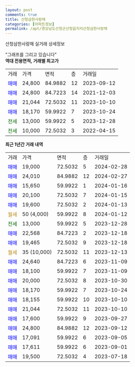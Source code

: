 ```yaml
---
layout: post
comments: true
title: 산청삼한사랑채
categories: [아파트정보]
permalink: /apt/경상남도산청군산청읍지리산청삼한사랑채
---
```


산청삼한사랑채 실거래 상세정보

<script type="text/javascript">
  google.charts.load('current', {'packages':['line', 'corechart']});
  google.charts.setOnLoadCallback(drawChart);

  function drawChart() {
    var data = new google.visualization.DataTable();
    data.addColumn('date', '거래일');
    data.addColumn('number', "매매");
    data.addColumn('number', "전세");
    data.addColumn('number', "전매");

    data.addRows([[new Date(Date.parse("2024-02-28")), 19000, null, null], [new Date(Date.parse("2024-02-27")), 24010, null, null], [new Date(Date.parse("2024-01-16")), 15650, null, null], [new Date(Date.parse("2024-01-15")), 20100, null, null], [new Date(Date.parse("2024-01-13")), 19600, null, null], [new Date(Date.parse("2024-01-12")), null, null, null], [new Date(Date.parse("2023-12-28")), null, 13000, null], [new Date(Date.parse("2023-12-18")), 22568, null, null], [new Date(Date.parse("2023-12-18")), 19465, null, null], [new Date(Date.parse("2023-12-13")), null, null, null], [new Date(Date.parse("2023-11-09")), 24640, null, null], [new Date(Date.parse("2023-11-09")), 18100, null, null], [new Date(Date.parse("2023-10-30")), 20000, null, null], [new Date(Date.parse("2023-10-24")), 18170, null, null], [new Date(Date.parse("2023-10-10")), 18155, null, null], [new Date(Date.parse("2023-10-10")), 21044, null, null], [new Date(Date.parse("2023-09-27")), 17600, null, null], [new Date(Date.parse("2023-09-12")), 24800, null, null], [new Date(Date.parse("2023-09-05")), 17091, null, null], [new Date(Date.parse("2023-09-01")), 17611, null, null], [new Date(Date.parse("2023-07-18")), 19500, null, null]]);

    var options = {
      hAxis: {
        format: 'yyyy/MM/dd'
      },    
      lineWidth: 0,
      pointsVisible: true,    
      title: '최근 1년간 유형별 실거래가 분포',
      legend: { position: 'bottom' }
    };

    var formatter = new google.visualization.NumberFormat({pattern:'###,###'} );
    formatter.format(data, 1);
    formatter.format(data, 2);
    
    setTimeout(function() {
        var chart = new google.visualization.LineChart(document.getElementById('columnchart_material'));
        chart.draw(data, (options));
        document.getElementById('loading').style.display = 'none';
    }, 200);
  }
</script>


<div id="loading" style="z-index:20; display: block; margin-left: 0px">"그래프를 그리고 있습니다"</div>
<div id="columnchart_material" style="width: 95%; margin-left: 0px; display: block"></div>
<!-- contents start -->
<b>역대 전용면적, 거래별 최고가</b>
<table class="sortable">
    <tr>
      <td>거래</td>
      <td>가격</td>
      <td>면적</td>
      <td>층</td>
      <td>거래일</td>
    </tr>
        <tr>
          <td><a style="color: blue">매매</a></td>
          <td>24,800</td>
          <td>84.9882</td>
          <td>12</td>
          <td>2023-09-12</td>
        </tr>            <tr>
          <td><a style="color: blue">매매</a></td>
          <td>24,800</td>
          <td>84.7223</td>
          <td>14</td>
          <td>2021-12-03</td>
        </tr>            <tr>
          <td><a style="color: blue">매매</a></td>
          <td>21,044</td>
          <td>72.5032</td>
          <td>11</td>
          <td>2023-10-10</td>
        </tr>            <tr>
          <td><a style="color: blue">매매</a></td>
          <td>18,170</td>
          <td>59.9922</td>
          <td>7</td>
          <td>2023-10-24</td>
        </tr>        
        <tr>
              <td><a style="color: darkgreen">전세</a></td>
              <td>13,000</td>
              <td>59.9922</td>
              <td>5</td>
              <td>2023-12-28</td>
            </tr>            <tr>
              <td><a style="color: darkgreen">전세</a></td>
              <td>10,000</td>
              <td>72.5032</td>
              <td>3</td>
              <td>2022-04-15</td>
            </tr>        
    
</table>

<b>최근 1년간 거래 내역</b>

<table class="sortable">
    <tr>
      <td>거래</td>
      <td>가격</td>
      <td>면적</td>
      <td>층</td>
      <td>거래일</td>
    </tr>
    <tr>
      <td><a style="color: blue">매매</a></td>
      <td>19,000</td>
      <td>72.5032</td>
      <td>5</td>
      <td>2024-02-28</td>
    </tr>          <tr>
      <td><a style="color: blue">매매</a></td>
      <td>24,010</td>
      <td>84.9882</td>
      <td>12</td>
      <td>2024-02-27</td>
    </tr>          <tr>
      <td><a style="color: blue">매매</a></td>
      <td>15,650</td>
      <td>59.9922</td>
      <td>1</td>
      <td>2024-01-16</td>
    </tr>          <tr>
      <td><a style="color: blue">매매</a></td>
      <td>20,100</td>
      <td>72.5032</td>
      <td>7</td>
      <td>2024-01-15</td>
    </tr>          <tr>
      <td><a style="color: blue">매매</a></td>
      <td>19,600</td>
      <td>72.5032</td>
      <td>2</td>
      <td>2024-01-13</td>
    </tr>          <tr>
      <td><a style="color: darkgoldenrod">월세</a></td>
      <td>50 (4,000)</td>
      <td>59.9922</td>
      <td>8</td>
      <td>2024-01-12</td>
    </tr>          <tr>
      <td><a style="color: darkgreen">전세</a></td>
      <td>13,000</td>
      <td>59.9922</td>
      <td>5</td>
      <td>2023-12-28</td>
    </tr>          <tr>
      <td><a style="color: blue">매매</a></td>
      <td>22,568</td>
      <td>84.7223</td>
      <td>2</td>
      <td>2023-12-18</td>
    </tr>          <tr>
      <td><a style="color: blue">매매</a></td>
      <td>19,465</td>
      <td>72.5032</td>
      <td>9</td>
      <td>2023-12-18</td>
    </tr>          <tr>
      <td><a style="color: darkgoldenrod">월세</a></td>
      <td>35 (10,000)</td>
      <td>72.5032</td>
      <td>11</td>
      <td>2023-12-13</td>
    </tr>          <tr>
      <td><a style="color: blue">매매</a></td>
      <td>24,640</td>
      <td>84.7223</td>
      <td>6</td>
      <td>2023-11-09</td>
    </tr>          <tr>
      <td><a style="color: blue">매매</a></td>
      <td>18,100</td>
      <td>59.9922</td>
      <td>7</td>
      <td>2023-11-09</td>
    </tr>          <tr>
      <td><a style="color: blue">매매</a></td>
      <td>20,000</td>
      <td>72.5032</td>
      <td>8</td>
      <td>2023-10-30</td>
    </tr>          <tr>
      <td><a style="color: blue">매매</a></td>
      <td>18,170</td>
      <td>59.9922</td>
      <td>7</td>
      <td>2023-10-24</td>
    </tr>          <tr>
      <td><a style="color: blue">매매</a></td>
      <td>18,155</td>
      <td>59.9922</td>
      <td>10</td>
      <td>2023-10-10</td>
    </tr>          <tr>
      <td><a style="color: blue">매매</a></td>
      <td>21,044</td>
      <td>72.5032</td>
      <td>11</td>
      <td>2023-10-10</td>
    </tr>          <tr>
      <td><a style="color: blue">매매</a></td>
      <td>17,600</td>
      <td>59.9922</td>
      <td>9</td>
      <td>2023-09-27</td>
    </tr>          <tr>
      <td><a style="color: blue">매매</a></td>
      <td>24,800</td>
      <td>84.9882</td>
      <td>12</td>
      <td>2023-09-12</td>
    </tr>          <tr>
      <td><a style="color: blue">매매</a></td>
      <td>17,091</td>
      <td>59.9922</td>
      <td>6</td>
      <td>2023-09-05</td>
    </tr>          <tr>
      <td><a style="color: blue">매매</a></td>
      <td>17,611</td>
      <td>59.9922</td>
      <td>6</td>
      <td>2023-09-01</td>
    </tr>          <tr>
      <td><a style="color: blue">매매</a></td>
      <td>19,500</td>
      <td>72.5032</td>
      <td>4</td>
      <td>2023-07-18</td>
    </tr>      </table>
<!-- contents end -->    


